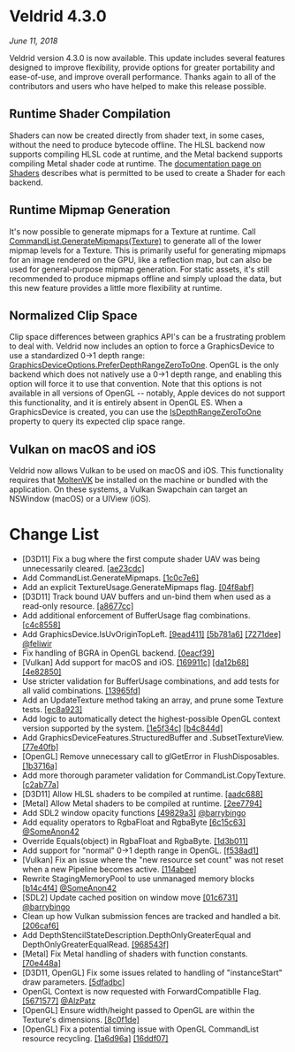 # Veldrid 4.3.0

*June 11, 2018*

Veldrid version 4.3.0 is now available. This update includes several features designed to improve flexibility, provide options for greater portability and ease-of-use, and improve overall performance. Thanks again to all of the contributors and users who have helped to make this release possible.

## Runtime Shader Compilation

Shaders can now be created directly from shader text, in some cases, without the need to produce bytecode offline. The HLSL backend now supports compiling HLSL code at runtime, and the Metal backend supports compiling Metal shader code at runtime. The [documentation page on Shaders](xref:shaders-and-resources) describes what is permitted to be used to create a Shader for each backend.

## Runtime Mipmap Generation

It's now possible to generate mipmaps for a Texture at runtime. Call [CommandList.GenerateMipmaps(Texture)](xref:Veldrid.CommandList#Veldrid_CommandList_GenerateMipmaps_Veldrid_Texture_) to generate all of the lower mipmap levels for a Texture. This is primarily useful for generating mipmaps for an image rendered on the GPU, like a reflection map, but can also be used for general-purpose mipmap generation. For static assets, it's still recommended to produce mipmaps offline and simply upload the data, but this new feature provides a little more flexibility at runtime.

## Normalized Clip Space

Clip space differences between graphics API's can be a frustrating problem to deal with. Veldrid now includes an option to force a GraphicsDevice to use a standardized 0->1 depth range: [GraphicsDeviceOptions.PreferDepthRangeZeroToOne](xref:Veldrid.GraphicsDeviceOptions#Veldrid_GraphicsDeviceOptions_PreferDepthRangeZeroToOne). OpenGL is the only backend which does not natively use a 0->1 depth range, and enabling this option will force it to use that convention. Note that this options is not available in all versions of OpenGL -- notably, Apple devices do not support this functionality, and it is entirely absent in OpenGL ES. When a GraphicsDevice is created, you can use the [IsDepthRangeZeroToOne](xref:Veldrid.GraphicsDevice#Veldrid_GraphicsDevice_IsDepthRangeZeroToOne) property to query its expected clip space range.

## Vulkan on macOS and iOS

Veldrid now allows Vulkan to be used on macOS and iOS. This functionality requires that [MoltenVK](https://github.com/KhronosGroup/MoltenVK) be installed on the machine or bundled with the application. On these systems, a Vulkan Swapchain can target an NSWindow (macOS) or a UIView (iOS).

# Change List

* [D3D11] Fix a bug where the first compute shader UAV was being unnecessarily cleared. [[ae23cdc]](https://github.com/mellinoe/veldrid/commit/ae23cdc81cf923d4acc405eb5957772c0bc09dd6)
* Add CommandList.GenerateMipmaps. [[1c0c7e6]](https://github.com/mellinoe/veldrid/commit/1c0c7e63f13658aeaa9eab11c43b617d3eef03ee)
* Add an explicit TextureUsage.GenerateMipmaps flag. [[04f8abf]](https://github.com/mellinoe/veldrid/commit/04f8abfda40a2fd807af2139cc77b110801ea2c1)
* [D3D11] Track bound UAV buffers and un-bind them when used as a read-only resource. [[a8677cc]](https://github.com/mellinoe/veldrid/commit/a8677cca3f69c38ce3d1594f7c736e2dee10b364)
* Add additional enforcement of BufferUsage flag combinations. [[c4c8558]](https://github.com/mellinoe/veldrid/commit/c4c8558abe07605e127909e6d8ff51dff304caff)
* Add GraphicsDevice.IsUvOriginTopLeft. [[9ead411]](https://github.com/mellinoe/veldrid/commit/9ead41133f725243c15906cf6496d7ce2ed57513) [[5b781a6]](https://github.com/mellinoe/veldrid/commit/5b781a6b604378ba1a342e0f667a3eb95b6cdf57) [[7271dee]](https://github.com/mellinoe/veldrid/commit/7271deedf93122c6d5c85856c1338e61b72d8ddc) [@feliwir](https://github.com/feliwir)
* Fix handling of BGRA in OpenGL backend. [[0eacf39]](https://github.com/mellinoe/veldrid/commit/0eacf39babbc95e24419e1649042d17c90c2c08d)
* [Vulkan] Add support for macOS and iOS. [[169911c]](https://github.com/mellinoe/veldrid/commit/169911c454dc5aa21ed39e69574de1007d900354) [[da12b68]](https://github.com/mellinoe/veldrid/commit/da12b6847dd28e833c2c882f2f832302d901ffe7) [[4e82850]](https://github.com/mellinoe/veldrid/commit/4e828503ea1d52d95d3ff1f5702fd79a71fac06e)
* Use stricter validation for BufferUsage combinations, and add tests for all valid combinations. [[13965fd]](https://github.com/mellinoe/veldrid/commit/13965fdfa3167f1ff5fdbd48cebfccee8739c353)
* Add an UpdateTexture method taking an array, and prune some Texture tests. [[ec8a923]](https://github.com/mellinoe/veldrid/commit/ec8a923c3034d5fa53fcc23d80a3d07ddd46c9b5)
* Add logic to automatically detect the highest-possible OpenGL context version supported by the system. [[1e5f34c]](https://github.com/mellinoe/veldrid/commit/1e5f34c5414da72b3fef69639452f8208f3b612a) [[b4c844d]](https://github.com/mellinoe/veldrid/commit/b4c844dd37cec3c3e220469dcd207a484fdda6c3)
* Add GraphicsDeviceFeatures.StructuredBuffer and .SubsetTextureView. [[77e40fb]](https://github.com/mellinoe/veldrid/commit/77e40fbceae3a2c54e0d8da9407523e55ae7ae9b)
* [OpenGL] Remove unnecessary call to glGetError in FlushDisposables. [[1b3716a]](https://github.com/mellinoe/veldrid/commit/1b3716a94d3b8d44af598a47e263f03249bd649e)
* Add more thorough parameter validation for CommandList.CopyTexture. [[c2ab77a]](https://github.com/mellinoe/veldrid/commit/c2ab77a35bb387124115359701b07b9040e3cb68)
* [D3D11] Allow HLSL shaders to be compiled at runtime. [[aadc688]](https://github.com/mellinoe/veldrid/commit/aadc68891241a114443d93da450cf8d3668cf840)
* [Metal] Allow Metal shaders to be compiled at runtime. [[2ee7794]](https://github.com/mellinoe/veldrid/commit/2ee77948c664a075d8d310c9e5b0fd0e167b6596)
* Add SDL2 window opacity functions [[49829a3]](https://github.com/mellinoe/veldrid/commit/49829a3069b6f074a7efba23403d9383a5a51f82) [@barrybingo](https://github.com/barrybingo)
* Add equality operators to RgbaFloat and RgbaByte [[6c15c63]](https://github.com/mellinoe/veldrid/commit/6c15c63af691aab5b074c58d4830492c9fe42c4d) [@SomeAnon42](https://github.com/SomeAnon42)
* Override Equals(object) in RgbaFloat and RgbaByte. [[1d3b011]](https://github.com/mellinoe/veldrid/commit/1d3b0116a1f743836fd96c15344b76d02368bb72)
* Add support for "normal" 0->1 depth range in OpenGL. [[f538ad1]](https://github.com/mellinoe/veldrid/commit/f538ad1ff12be89f84991a631d2e6b9319cdc467)
* [Vulkan] Fix an issue where the "new resource set count" was not reset when a new Pipeline becomes active. [[114abee]](https://github.com/mellinoe/veldrid/commit/114abeea4d69dc72fa35b801d1dbde816c993999)
* Rewrite StagingMemoryPool to use unmanaged memory blocks [[b14c4f4]](https://github.com/mellinoe/veldrid/commit/b14c4f4be7d1c2db7791ebc4916d1d78dc42fbc4) [@SomeAnon42](https://github.com/SomeAnon42)
* [SDL2] Update cached position on window move [[01c6731]](https://github.com/mellinoe/veldrid/commit/01c6731c31ea5415ed411fcbe15fce7c5a785b96) [@barrybingo](https://github.com/barrybingo)
* Clean up how Vulkan submission fences are tracked and handled a bit. [[206caf6]](https://github.com/mellinoe/veldrid/commit/206caf6da985175b0ad00e77c289388b0bb2e04f)
* Add DepthStencilStateDescription.DepthOnlyGreaterEqual and DepthOnlyGreaterEqualRead. [[968543f]](https://github.com/mellinoe/veldrid/commit/968543fbf6cdd5709a9202766f106edfda69a07a)
* [Metal] Fix Metal handling of shaders with function constants. [[70e448a]](https://github.com/mellinoe/veldrid/commit/70e448ad16c07d859f3bbea02f348b6ce93972aa)
* [D3D11, OpenGL] Fix some issues related to handling of "instanceStart" draw parameters. [[5dfadbc]](https://github.com/mellinoe/veldrid/commit/5dfadbce06e15e52215e024db4bf92a028ec4604)
* OpenGL Context is now requested with ForwardCompatiblle Flag. [[5671577]](https://github.com/mellinoe/veldrid/commit/5671577ca1d37afdaf5f84d42a71616c3a13c201) [@AlzPatz](https://github.com/AlzPatz)
* [OpenGL] Ensure width/height passed to OpenGL are within the Texture's dimensions. [[8c0f1de]](https://github.com/mellinoe/veldrid/commit/8c0f1de0db7d2f5a8ee46f75661dc6f4471c7230)
* [OpenGL] Fix a potential timing issue with OpenGL CommandList resource recycling. [[1a6d96a]](https://github.com/mellinoe/veldrid/commit/1a6d96ae10c8264460b6d1f0765db11ad0e66e1b) [[16ddf07]](https://github.com/mellinoe/veldrid/commit/16ddf075fd93889f034dec5eb48c681263b64102)
